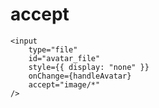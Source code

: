 # accept

    <input
        type="file"
        id="avatar_file"
        style={{ display: "none" }}
        onChange={handleAvatar}
        accept="image/*"
    />
